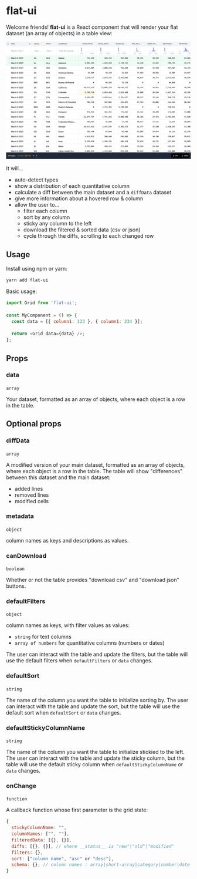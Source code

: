 # flat-ui

Welcome friends! **flat-ui** is a React component that will render your flat dataset (an array of objects) in a table view:

![screenshot](./screenshot.png)

It will...

- auto-detect types
- show a distribution of each quantitative column
- calculate a diff between the main dataset and a `diffData` dataset
- give more information about a hovered row & column
- allow the user to...
  - filter each column
  - sort by any column
  - sticky any column to the left
  - download the filtered & sorted data (csv or json)
  - cycle through the diffs, scrolling to each changed row

## Usage

Install using npm or yarn:

```bash
yarn add flat-ui
```

Basic usage:

```javascript
import Grid from 'flat-ui';

const MyComponent = () => {
  const data = [{ column1: 123 }, { column1: 234 }];

  return <Grid data={data} />;
};
```

## Props

### data

`array`

Your dataset, formatted as an array of objects, where each object is a row in the table.

## Optional props

### diffData

`array`

A modified version of your main dataset, formatted as an array of objects, where each object is a row in the table. The table will show "differences" between this dataset and the main dataset:

- added lines
- removed lines
- modified cells

### metadata

`object`

column names as keys and descriptions as values.

### canDownload

`boolean`

Whether or not the table provides "download csv" and "download json" buttons.

### defaultFilters

`object`

column names as keys, with filter values as values:

- `string` for text columns
- `array of numbers` for quantitative columns (numbers or dates)

The user can interact with the table and update the filters, but the table will use the default filters when `defaultFilters` or `data` changes.

### defaultSort

`string`

The name of the column you want the table to initialize sorting by. The user can interact with the table and update the sort, but the table will use the default sort when `defaultSort` or `data` changes.

### defaultStickyColumnName

`string`

The name of the column you want the table to initialize stickied to the left. The user can interact with the table and update the sticky column, but the table will use the default sticky column when `defaultStickyColumnName` or `data` changes.

### onChange

`function`

A callback function whose first parameter is the grid state:

```javascript
{
  stickyColumnName: "",
  columnNames: ["", ""],
  filteredData: [{}, {}],
  diffs: [{}, {}], // where __status__ is "new"|"old"|"modified"
  filters: {},
  sort: ["column name", "asc" or "desc"],
  schema: {}, // column names : array|short-array|category|number|date
}
```
